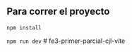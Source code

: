 ## Para correr el proyecto

`npm install`

`npm run dev`
#   f e 3 - p r i m e r - p a r c i a l - c j l - v i t e  
 